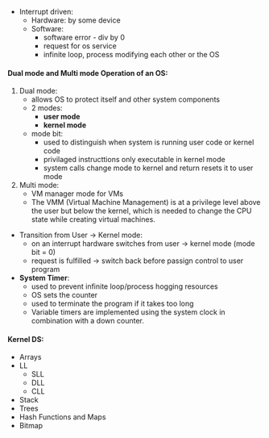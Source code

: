 - Interrupt driven:
	- Hardware: by some device
	- Software:
		- software error - div by 0
		- request for os service
		- infinite loop, process modifying each other or the OS

#### Dual mode and Multi mode Operation of an OS:
1. Dual mode:
	- allows OS to protect itself and other system components
	- 2 modes:
		- **user mode**
		- **kernel mode**
	- mode bit:
		- used to distinguish when system is running user code or kernel code
		- privilaged instructtions only executable in kernel mode
		- system calls change mode to kernel and return resets it to user mode
2. Multi mode:
	- VM manager mode for VMs
	- The VMM (Virtual Machine Management) is at a privilege level above the user but below the kernel, which is needed to change the CPU state while creating virtual machines.
- Transition from User -> Kernel mode:
	- on an interrupt hardware switches from user -> kernel mode (mode bit = 0)
	- request is fulfilled -> switch back before passign control to user program
- **System Timer**:
	- used to prevent infinite loop/process hogging resources
	- OS sets the counter
	- used to terminate the program if it takes too long 
	- Variable timers are implemented using the system clock in combination with a down counter.

#### Kernel DS:
- Arrays
- LL
	- SLL
	- DLL
	- CLL
- Stack
- Trees
- Hash Functions and Maps
- Bitmap